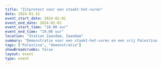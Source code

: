 ```yaml
---
title: "Zitprotest voor een staakt-het-vuren"
date: 2024-01-31
event_start_date: 2024-02-01
event_end_date: 2024-02-01
event_start_time: "18.00 uur"
event_end_time: "19.00 uur"
location: "Station Zaandam, Zaandam"
summary: "Demonstratie voor een staakt-het-vuren en een vrij Palestina."
tags: ["Palestina", "demonstratie"]
showBreadcrumbs: false
layout: event
type: event
---
```

